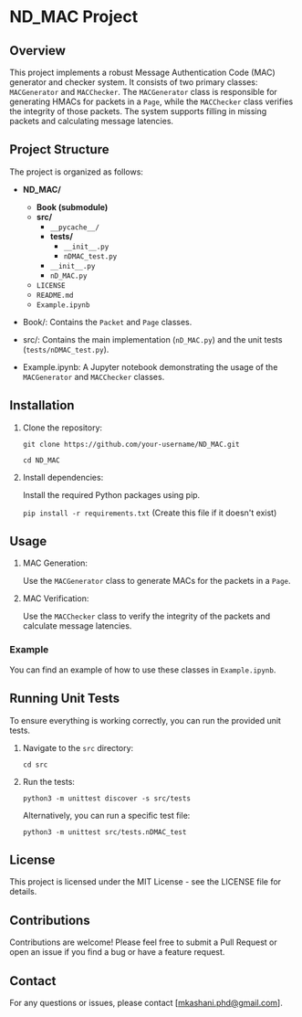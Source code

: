 # ND_MAC Project

## Overview

This project implements a robust Message Authentication Code (MAC) generator and checker system. It consists of two primary classes: `MACGenerator` and `MACChecker`. The `MACGenerator` class is responsible for generating HMACs for packets in a `Page`, while the `MACChecker` class verifies the integrity of those packets. The system supports filling in missing packets and calculating message latencies.

## Project Structure

The project is organized as follows:


- **ND_MAC/**
  - **Book (submodule)**
  - **src/**
    - `__pycache__/`
    - **tests/**
      - `__init__.py`
      - `nDMAC_test.py`
    - `__init__.py`
    - `nD_MAC.py`
  - `LICENSE`
  - `README.md`
  - `Example.ipynb`


- Book/: Contains the `Packet` and `Page` classes.
- src/: Contains the main implementation (`nD_MAC.py`) and the unit tests (`tests/nDMAC_test.py`).
- Example.ipynb: A Jupyter notebook demonstrating the usage of the `MACGenerator` and `MACChecker` classes.

## Installation

1. Clone the repository:

   `git clone https://github.com/your-username/ND_MAC.git`

   `cd ND_MAC`


2. Install dependencies:

   Install the required Python packages using pip.

   `pip install -r requirements.txt`  (Create this file if it doesn't exist)

## Usage

1. MAC Generation:

   Use the `MACGenerator` class to generate MACs for the packets in a `Page`.

2. MAC Verification:

   Use the `MACChecker` class to verify the integrity of the packets and calculate message latencies.

### Example

You can find an example of how to use these classes in `Example.ipynb`.

## Running Unit Tests

To ensure everything is working correctly, you can run the provided unit tests.

1. Navigate to the `src` directory:

   `cd src`

2. Run the tests:

   `python3 -m unittest discover -s src/tests`

   Alternatively, you can run a specific test file:

   `python3 -m unittest src/tests.nDMAC_test`

## License

This project is licensed under the MIT License - see the LICENSE file for details.

## Contributions

Contributions are welcome! Please feel free to submit a Pull Request or open an issue if you find a bug or have a feature request.

## Contact

For any questions or issues, please contact [mkashani.phd@gmail.com].
